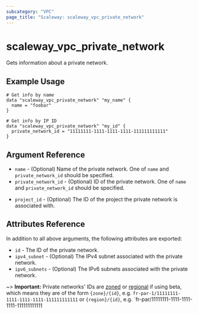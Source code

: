 ```yaml
---
subcategory: "VPC"
page_title: "Scaleway: scaleway_vpc_private_network"
---
```


# scaleway_vpc_private_network

Gets information about a private network.

## Example Usage

```hcl
# Get info by name
data "scaleway_vpc_private_network" "my_name" {
  name = "foobar"
}

# Get info by IP ID
data "scaleway_vpc_private_network" "my_id" {
  private_network_id = "11111111-1111-1111-1111-111111111111"
}
```

## Argument Reference

* `name` - (Optional) Name of the private network. One of `name` and `private_network_id` should be specified.
* `private_network_id` - (Optional) ID of the private network. One of `name` and `private_network_id` should be specified.
- `project_id` - (Optional) The ID of the project the private network is associated with.

## Attributes Reference

In addition to all above arguments, the following attributes are exported:

- `id` - The ID of the private network.
- `ipv4_subnet` - (Optional) The IPv4 subnet associated with the private network.
- `ipv6_subnets` - (Optional) The IPv6 subnets associated with the private network.

~> **Important:** Private networks' IDs are [zoned](../guides/regions_and_zones.md#resource-ids) or [regional](../guides/regions_and_zones.md#resource-ids) if using beta, which means they are of the form `{zone}/{id}`, e.g. `fr-par-1/11111111-1111-1111-1111-111111111111` or `{region}/{id}`, e.g. `fr-par/11111111-1111-1111-1111-111111111111
